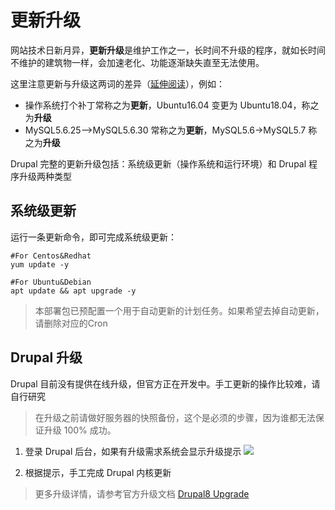 # 更新升级

网站技术日新月异，**更新升级**是维护工作之一，长时间不升级的程序，就如长时间不维护的建筑物一样，会加速老化、功能逐渐缺失直至无法使用。  

这里注意更新与升级这两词的差异（[延伸阅读](https://support.websoft9.com/docs/faq/zh/tech-upgrade.html#更新-vs-升级)），例如：  

- 操作系统打个补丁常称之为**更新**，Ubuntu16.04 变更为 Ubuntu18.04，称之为**升级**
- MySQL5.6.25-->MySQL5.6.30 常称之为**更新**，MySQL5.6->MySQL5.7 称之为**升级**

Drupal 完整的更新升级包括：系统级更新（操作系统和运行环境）和 Drupal 程序升级两种类型

## 系统级更新

运行一条更新命令，即可完成系统级更新：

``` shell
#For Centos&Redhat
yum update -y

#For Ubuntu&Debian
apt update && apt upgrade -y
```
> 本部署包已预配置一个用于自动更新的计划任务。如果希望去掉自动更新，请删除对应的Cron


## Drupal 升级

Drupal 目前没有提供在线升级，但官方正在开发中。手工更新的操作比较难，请自行研究

> 在升级之前请做好服务器的快照备份，这个是必须的步骤，因为谁都无法保证升级 100% 成功。

1. 登录 Drupal 后台，如果有升级需求系统会显示升级提示
   ![](https://libs.websoft9.com/Websoft9/DocsPicture/zh/drupal/drupal-update-websoft9.png)  

2. 根据提示，手工完成 Drupal 内核更新

> 更多升级详情，请参考官方升级文档 [Drupal8 Upgrade](https://www.drupal.org/docs/8/update)